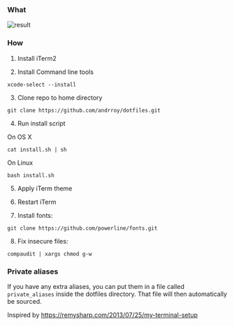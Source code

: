 ### What

![result](http://i.imgur.com/FAgPZ6N.png)

### How

1. Install iTerm2

2. Install Command line tools

```xcode-select --install```

3. Clone repo to home directory

```git clone https://github.com/andrroy/dotfiles.git```

4. Run install script

On OS X

```cat install.sh | sh```

On Linux

```bash install.sh```

5. Apply iTerm theme

6. Restart iTerm

7. Install fonts:

```git clone https://github.com/powerline/fonts.git```

8. Fix insecure files:

```compaudit | xargs chmod g-w```



### Private aliases
If you have any extra aliases, you can put them in a file called ```private_aliases``` inside the dotfiles directory. That file will then automatically be sourced.  

Inspired by https://remysharp.com/2013/07/25/my-terminal-setup